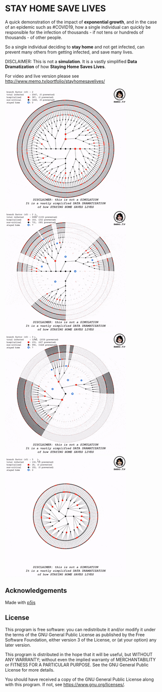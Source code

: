 # STAY HOME SAVE LIVES

A quick demonstration of the impact of **exponential growth**, and in the case of an epidemic such as #COVID19, how a single individual can quickly be responsible for the infection of thousands - if not tens or hundreds of thousands - of other people.

So a single individual deciding to **stay home** and not get infected, can prevent many others from getting infected, and save many lives.

DISCLAIMER: This is not a **simulation**. It is a vastly simplified **Data Dramatization** of how **Staying Home Saves Lives**.

For video and live version please see http://www.memo.tv/portfolio/stayhomesavelives/

![](docs/r0_2_400.gif)
![](docs/r0_3_400.gif)
![](docs/r0_4_400.gif)
![](docs/r0_5_400.gif)

## Acknowledgements

Made with [p5js](https://p5js.org/)

## License
This program is free software: you can redistribute it and/or modify
it under the terms of the GNU General Public License as published by
the Free Software Foundation, either version 3 of the License, or
(at your option) any later version.

This program is distributed in the hope that it will be useful,
but WITHOUT ANY WARRANTY; without even the implied warranty of
MERCHANTABILITY or FITNESS FOR A PARTICULAR PURPOSE.  See the
GNU General Public License for more details.

You should have received a copy of the GNU General Public License
along with this program.  If not, see <https://www.gnu.org/licenses/>.